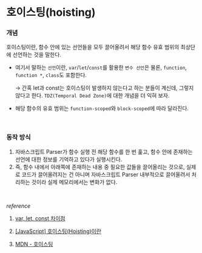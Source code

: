 # 호이스팅(hoisting)

### 개념

호이스팅이란, 함수 안에 있는 선언들을 모두 끌어올려서 해당 함수 유효 범위의 최상단에 선언하는 것을 말한다.

- 여기서 말하는 `선언`이란, `var`/`let`/`const`를 활용한 `변수 선언`은 물론, `function`, `function *`, `class`도 포함한다.

  → 간혹 let과 const는 호이스팅이 발생하지 않는다고 하는 분들이 계신데, 그렇지 않다고 한다. `TDZ(Temporal Dead Zone)`에 대한 개념을 더 익혀 보자.

- 해당 함수의 유효 범위는 `function-scoped`와 `block-scoped`에 따라 달라진다.

<br>

### 동작 방식

1. 자바스크립트 Parser가 함수 실행 전 해당 함수를 한 번 훑고, 함수 안에 존재하는 선언에 대한 정보를 기억하고 있다가 실행시킨다.
2. 즉, 함수 내에서 아래쪽에 존재하는 내용 중 필요한 값들을 끌어올리는 것으로,
   실제로 코드가 끌어올려지는 건 아니며 자바스크립트 Parser 내부적으로 끌어올려서 처리하는 것이라 실제 메모리에서는 변화가 없다.

<br>

_reference_

1. [var, let, const 차이점](https://velog.io/@bathingape/JavaScript-var-let-const-차이점)

2. [[JavaScript] 호이스팅(Hoisting)이란](https://gmlwjd9405.github.io/2019/04/22/javascript-hoisting.html)

3. [MDN - 호이스팅](https://developer.mozilla.org/ko/docs/Glossary/Hoisting)
